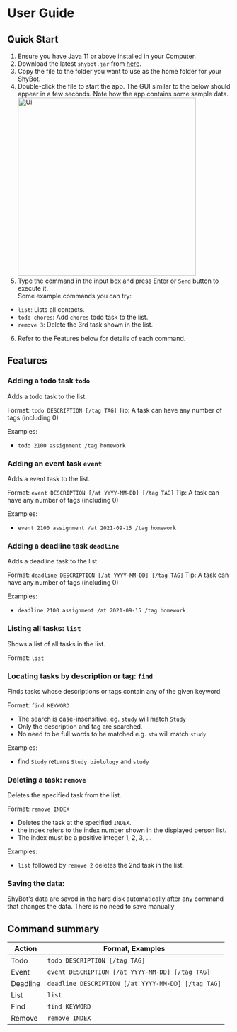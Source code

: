 # User Guide

## Quick Start

1. Ensure you have Java 11 or above installed in your Computer.
2. Download the latest `shybot.jar` from [here](https://github.com/CrownKira/ip/releases/download/v0.2/shybot.jar).
3. Copy the file to the folder you want to use as the home folder for your ShyBot.
4. Double-click the file to start the app. The GUI similar to the below should appear in a few seconds. Note how the app
   contains some sample data.
   <img width="402" alt="Ui" src="https://user-images.githubusercontent.com/24221801/132957831-ec7634d0-5133-4546-a182-7e911f2b2646.png">
5. Type the command in the input box and press Enter or `Send` button to execute it.  
   Some example commands you can try:

- `list`: Lists all contacts.
- `todo chores`: Add `chores` todo task to the list.
- `remove 3`: Delete the 3rd task shown in the list.

6. Refer to the Features below for details of each command.

## Features

### Adding a todo task `todo`

Adds a todo task to the list.

Format: `todo DESCRIPTION [/tag TAG]`
Tip: A task can have any number of tags (including 0)

Examples:

- `todo 2100 assignment /tag homework`

### Adding an event task `event`

Adds a event task to the list.

Format: `event DESCRIPTION [/at YYYY-MM-DD] [/tag TAG]`
Tip: A task can have any number of tags (including 0)

Examples:

- `event 2100 assignment /at 2021-09-15 /tag homework`

### Adding a deadline task `deadline`

Adds a deadline task to the list.

Format: `deadline DESCRIPTION [/at YYYY-MM-DD] [/tag TAG]`
Tip: A task can have any number of tags (including 0)

Examples:

- `deadline 2100 assignment /at 2021-09-15 /tag homework`

### Listing all tasks: `list`

Shows a list of all tasks in the list.

Format: `list`

### Locating tasks by description or tag: `find`

Finds tasks whose descriptions or tags contain any of the given keyword.

Format: `find KEYWORD`

- The search is case-insensitive. eg. `study` will match `Study`
- Only the description and tag are searched.
- No need to be full words to be matched e.g. `stu` will match `study`

Examples:

- find `Study` returns `Study biolology` and `study`

### Deleting a task: `remove`

Deletes the specified task from the list.

Format: `remove INDEX`

- Deletes the task at the specified `INDEX`.
- the index refers to the index number shown in the displayed person list.
- The index must be a positive integer 1, 2, 3, ...

Examples:

- `list` followed by `remove 2` deletes the 2nd task in the list.

### Saving the data:

ShyBot's data are saved in the hard disk automatically after any command that changes the data. There is no need to save
manually

## Command summary

Action | Format, Examples
------------ | -------------
Todo | `todo DESCRIPTION [/tag TAG]`
Event | `event DESCRIPTION [/at YYYY-MM-DD] [/tag TAG]`
Deadline | `deadline DESCRIPTION [/at YYYY-MM-DD] [/tag TAG]`
List | `list`
Find | `find KEYWORD`
Remove | `remove INDEX`

